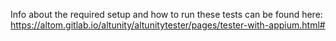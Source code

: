 Info about the required setup and how to run these tests can be found here:
https://altom.gitlab.io/altunity/altunitytester/pages/tester-with-appium.html#